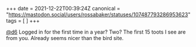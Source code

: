 +++
date = 2021-12-22T00:39:24Z
canonical = "https://mastodon.social/users/rossabaker/statuses/107487793286953623"
tags = [  ]
+++

<p><span class="h-card"><a href="https://mastodon.social/@d6" class="u-url mention">@<span>d6</span></a></span> Logged in for the first time in a year?  Two?  The first 15 toots I see are from you.  Already seems nicer than the bird site.</p>
